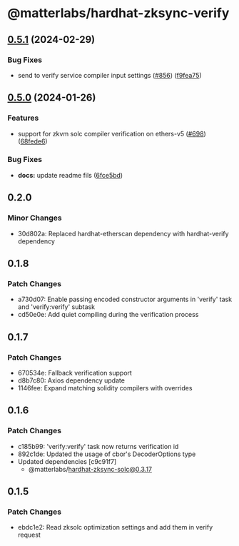 # @matterlabs/hardhat-zksync-verify

## [0.5.1](https://github.com/matter-labs/hardhat-zksync/compare/@matterlabs/hardhat-zksync-verify-v0.5.0...@matterlabs/hardhat-zksync-verify-v0.5.1) (2024-02-29)


### Bug Fixes

* send to verify service compiler input settings ([#856](https://github.com/matter-labs/hardhat-zksync/issues/856)) ([f9fea75](https://github.com/matter-labs/hardhat-zksync/commit/f9fea7557b94b7567bcd857acefd90624a1f404d))

## [0.5.0](https://github.com/matter-labs/hardhat-zksync/compare/@matterlabs/hardhat-zksync-verify@0.4.0...@matterlabs/hardhat-zksync-verify-v0.5.0) (2024-01-26)


### Features

* support for zkvm solc compiler verification on ethers-v5 ([#698](https://github.com/matter-labs/hardhat-zksync/issues/698)) ([68fede6](https://github.com/matter-labs/hardhat-zksync/commit/68fede6a85e23197a651d37d70442be5e91cacab))


### Bug Fixes

* **docs:** update readme fils ([6fce5bd](https://github.com/matter-labs/hardhat-zksync/commit/6fce5bdd0ebc7d61519b5cc637f962c1390944ea))

## 0.2.0

### Minor Changes

- 30d802a: Replaced hardhat-etherscan dependency with hardhat-verify dependency

## 0.1.8

### Patch Changes

- a730d07: Enable passing encoded constructor arguments in 'verify' task and 'verify:verify' subtask
- cd50e0e: Add quiet compiling during the verification process

## 0.1.7

### Patch Changes

- 670534e: Fallback verification support
- d8b7c80: Axios dependency update
- 1146fee: Expand matching solidity compilers with overrides

## 0.1.6

### Patch Changes

- c185b99: 'verify:verify' task now returns verification id
- 892c1de: Updated the usage of cbor's DecoderOptions type
- Updated dependencies [c9c91f7]
  - @matterlabs/hardhat-zksync-solc@0.3.17

## 0.1.5

### Patch Changes

- ebdc1e2: Read zksolc optimization settings and add them in verify request

